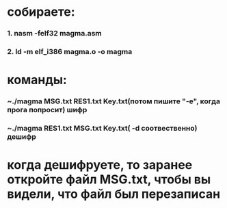 # собираете:
  ### 1. nasm -felf32 magma.asm
  ### 2. ld -m elf_i386 magma.o -o magma 
# команды: 
  ### ~./magma MSG.txt RES1.txt Key.txt(потом пишите "-e", когда прога попросит) шифр
  ### ~./magma RES1.txt MSG.txt Key.txt( -d соотвественно) дешифр
# когда дешифруете, то заранее откройте файл MSG.txt, чтобы вы видели, что файл был перезаписан
